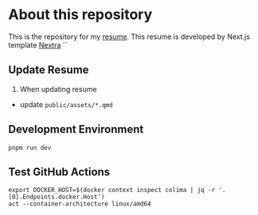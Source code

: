 # About this repository

This is the repository for my [resume](https://resume.spin-glass.dev/). This resume is developed by Next.js template [Nextra](https://nextra.site/)
``

## Update Resume

1. When updating resume

- update `public/assets/*.qmd`

## Development Environment

```{sh}
pnpm run dev
```

## Test GitHub Actions

```{sh}
export DOCKER_HOST=$(docker context inspect colima | jq -r '.[0].Endpoints.docker.Host')
act --container-architecture linux/amd64
```
